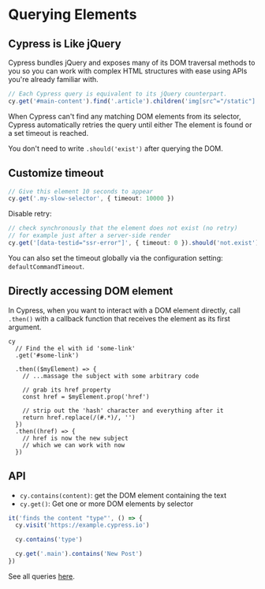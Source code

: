 # Querying Elements

## Cypress is Like jQuery

Cypress bundles jQuery and exposes many of its DOM traversal methods to you so you can work with complex HTML structures with ease using APIs you're already familiar with.

```js
// Each Cypress query is equivalent to its jQuery counterpart.
cy.get('#main-content').find('.article').children('img[src^="/static"]').first()
```

When Cypress can't find any matching DOM elements from its selector, Cypress automatically retries the query until either The element is found or a set timeout is reached.

You don't need to write `.should('exist')` after querying the DOM.

## Customize timeout

```ts
// Give this element 10 seconds to appear
cy.get('.my-slow-selector', { timeout: 10000 })
```

Disable retry:

```ts
// check synchronously that the element does not exist (no retry)
// for example just after a server-side render
cy.get('[data-testid="ssr-error"]', { timeout: 0 }).should('not.exist')
```


You can also set the timeout globally via the configuration setting: `defaultCommandTimeout`.


## Directly accessing DOM element

In Cypress, when you want to interact with a DOM element directly, call `.then()` with a callback function that receives the element as its first argument.

```tsx
cy
  // Find the el with id 'some-link'
  .get('#some-link')

  .then(($myElement) => {
    // ...massage the subject with some arbitrary code

    // grab its href property
    const href = $myElement.prop('href')

    // strip out the 'hash' character and everything after it
    return href.replace(/(#.*)/, '')
  })
  .then((href) => {
    // href is now the new subject
    // which we can work with now
  })
```


## API

- `cy.contains(content)`: get the DOM element containing the text
- `cy.get()`: Get one or more DOM elements by selector

```js
it('finds the content "type"', () => {
  cy.visit('https://example.cypress.io')

  cy.contains('type')

  cy.get('.main').contains('New Post')
})
```

See all queries [here](https://docs.cypress.io/api/commands/contains).
